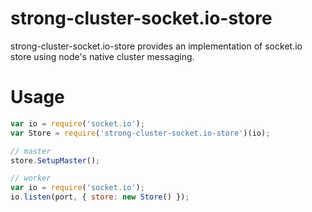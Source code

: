strong-cluster-socket.io-store
==============================

strong-cluster-socket.io-store provides an implementation of socket.io store
using node's native cluster messaging.

# Usage

```javascript
var io = require('socket.io');
var Store = require('strong-cluster-socket.io-store')(io);

// master
store.SetupMaster();

// worker
var io = require('socket.io');
io.listen(port, { store: new Store() });
```
